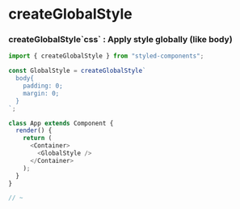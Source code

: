 # createGlobalStyle

### createGlobalStyle&#96;css&#96; : Apply style globally (like body)

```js
import { createGlobalStyle } from "styled-components";

const GlobalStyle = createGlobalStyle`
  body{
    padding: 0;
    margin: 0;
  }
`;

class App extends Component {
  render() {
    return (
      <Container>
        <GlobalStyle />
      </Container>
    );
  }
}

// ~
```